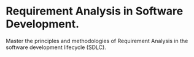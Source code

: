 # Requirement Analysis in Software Development.
Master the principles and methodologies of Requirement Analysis in the software development lifecycle (SDLC).

